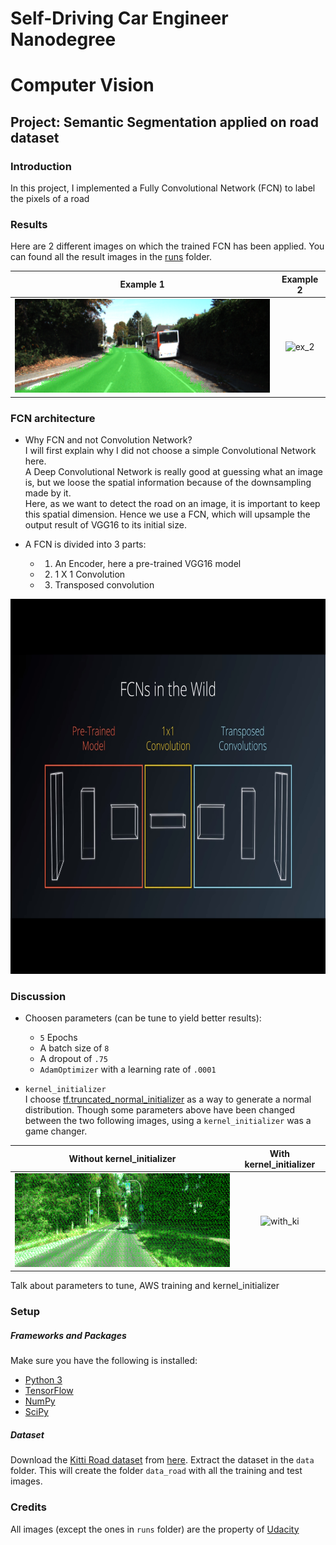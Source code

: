 # Self-Driving Car Engineer Nanodegree
# Computer Vision
## Project: Semantic Segmentation applied on road dataset

### Introduction
In this project, I implemented a Fully Convolutional Network (FCN) to label the pixels of a road 

### Results
Here are 2 different images on which the trained FCN has been applied. You can found all the result images in the [runs](https://github.com/Mornor/CarND-Semantic-Segmentation/tree/master/runs/1503860319.698257) folder. <br>

Example 1                                                            | Example 2
:-------------------------------------------------------------------:|:-------------------------------------------------------------------:
<img src="./runs/1503860319.698257/um_000024.png" alt="ex_1" height="150"/> | <img src="./runs/1503/860319.698257/um_000054.png" alt="ex_2" height="150">

### FCN architecture
* Why FCN and not Convolution Network? <br>
I will first explain why I did not choose a simple Convolutional Network here. <br>
A Deep Convolutional Network is really good at guessing what an image is, but we loose the spatial information because of the downsampling made by it. <br> 
Here, as we want to detect the road on an image, it is important to keep this spatial dimension. Hence we use a FCN, which will upsample the output result of VGG16 to its initial size. <br> 

* A FCN is divided into 3 parts: <br>
  * 1. An Encoder, here a pre-trained VGG16 model
  * 2. 1 X 1 Convolution
  * 3. Transposed convolution   
<p align="center"><img src="./images/fcn_architecture.jpg" alt="fcn_arch" height="600"/></p>

### Discussion 
* Choosen parameters (can be tune to yield better results): <br>
  * `5` Epochs
  * A batch size of `8`
  * A dropout of `.75`
  * `AdamOptimizer` with a learning rate of `.0001` 

* `kernel_initializer` <br>
I choose [tf.truncated_normal_initializer](https://www.tensorflow.org/api_docs/python/tf/truncated_normal_initializer) as a way to generate a normal distribution. Though some parameters above have been changed between the two following images, using a 
`kernel_initializer` was a game changer. 

Without kernel_initializer                                           | With kernel_initializer
:-------------------------------------------------------------------:|:-------------------------------------------------------------------:
<img src="./images/um_000008_nki.png" alt="without_ki" height="150"/> | <img src="./runs/1503/860319.698257/um_000008.png" alt="with_ki" height="150">


Talk about parameters to tune, AWS training and kernel_initializer


### Setup
##### Frameworks and Packages
Make sure you have the following is installed:
 - [Python 3](https://www.python.org/)
 - [TensorFlow](https://www.tensorflow.org/)
 - [NumPy](http://www.numpy.org/)
 - [SciPy](https://www.scipy.org/)
##### Dataset
Download the [Kitti Road dataset](http://www.cvlibs.net/datasets/kitti/eval_road.php) from [here](http://www.cvlibs.net/download.php?file=data_road.zip).  Extract the dataset in the `data` folder.  This will create the folder `data_road` with all the training and test images.


### Credits
All images (except the ones in `runs` folder) are the property of [Udacity](https://www.udacity.com/)